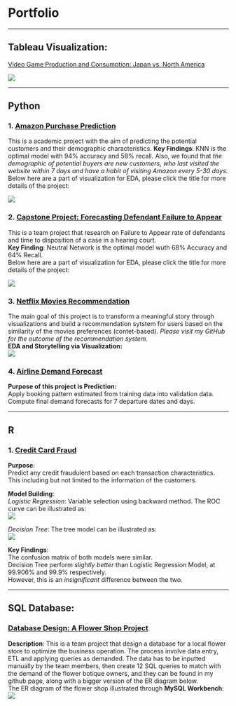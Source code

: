 # Portfolio

---
## Tableau Visualization: 

[Video Game Production and Consumption: Japan vs. North America](https://public.tableau.com/profile/minh.nguyen1290#!/vizhome/Video_Game_Sales_16081465148140/Dashboard1)

<img src="VideoGame_crop.png?raw=true"/>

---
## Python


### 1. [Amazon Purchase Prediction](https://github.com/huuminhn/Amazon_Purchase_Prediction)  
This is a academic project with the aim of predicting the potential customers and their demographic characteristics.
**Key Findings**: KNN is the optimal model with 94% accuracy and 58% recall. Also, we found that *the demographic of potential buyers are new customers, who last visited the website within 7 days and have a habit of visiting Amazon every 5-30 days.*  
Below here are a part of visualization for EDA, please click the title for more details of the project:  

<img src="amazon_appendix.png?raw=true"/>  

### 2. [Capstone Project: Forecasting Defendant Failure to Appear](https://github.com/huuminhn/Capstone_Project)  
This is a team project that research on Failure to Appear rate of defendants and time to disposition of a case in a hearing court.  
**Key Finding**: Neutral Network is the optimal model wuth 68% Accuracy and 64% Recall.  
Below here are a part of visualization for EDA, please click the title for more details of the project:  

<img src="capstone.png?raw=true"/> 

### 3. [Netflix Movies Recommendation](https://github.com/huuminhn/Netflix_Visualization_Recommendation)  
The main goal of this project is to transform a meaningful story through visualizations and build a recommendation sytstem for users based on
the similarity of the movies preferences (contet-based). *Please visit my GitHub for the outcome of the recommendation system.*    
**EDA and Storytelling via Visualization:**  
<img src="Netflix_Charts.jpg?raw=true"/>  


### 4. [Airline Demand Forecast](https://github.com/huuminhn/Airline_Demand_Forecast)  
**Purpose of this project is Prediction:**  
Apply booking pattern estimated from training data into validation data.      
Compute final demand forecasts for 7 departure dates and days.  

---
## R


### 1. [Credit Card Fraud](https://github.com/huuminhn/Credit_Fraud_R)
**Purpose**:  
Predict any credit fraudulent based on each transaction characteristics.
This including but not limited to the information of the customers.

**Model Building**:   
*Logistic Regression*: Variable selection using backward method. The ROC curve can be illustrated as:    
<img src="Rplot_ROC.png?raw=true"/>

*Decision Tree*: The tree model can be illustrated as:  
<img src="Rplot_Tree.png?raw=true"/>

**Key Findings**:  
The confusion matrix of both models were similar.  
Decision Tree perform *slightly better* than Logistic Regression Model, at 99.906% and 99.9% respectively.  
However, this is an *insignificant* difference between the two.

---

## SQL Database:

### [Database Design: A Flower Shop Project](https://github.com/huuminhn/SQL_Data_Base_Design_Flower_Shop)
**Description**: This is a team project that design a database for a local flower store to optimize the business operation. The process involve data entry, ETL and applying queries as demanded. The data has to be inputted manually by the team members, then create 12 SQL queries to match with the demand of the flower botique owners, and they can be found in my github page, along with a bigger version of the ER diagram below.  
The ER diagram of the flower shop illustrated through **MySQL Workbench**:  
<img src="Flower_ER.png?raw=true"/>
<p style="font-size:11px">
<!-- Remove above link if you don't want to attibute -->
